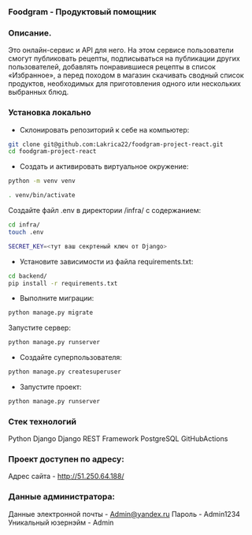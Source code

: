 ### Foodgram - Продуктовый помощник
### Описание.
Это онлайн-сервис и API для него. На этом сервисе пользователи смогут публиковать рецепты, подписываться на публикации других пользователей, добавлять понравившиеся рецепты в список «Избранное», а перед походом в магазин скачивать сводный список продуктов, необходимых для приготовления одного или нескольких выбранных блюд.

### Установка локально
- Склонировать репозиторий к себе на компьютер:
```bash
git clone git@github.com:Lakrica22/foodgram-project-react.git
cd foodgram-project-react
```
- Cоздать и активировать виртуальное окружение:
```bash
python -m venv venv
```
```bash
. venv/bin/activate
```
Cоздайте файл .env в директории /infra/ с содержанием:
```bash
cd infra/
touch .env
```
```bash
SECRET_KEY=<тут ваш секртеный ключ от Django>
```

- Установите зависимости из файла requirements.txt:
```bash
cd backend/
pip install -r requirements.txt
```
- Выполните миграции:
```bash
python manage.py migrate
```
Запустите сервер:
```bash
python manage.py runserver
```
- Создайте суперпользователя:

```bash
python manage.py createsuperuser
```

- Запустите проект:

```bash
python manage.py runserver
```

### Стек технологий
Python
Django
Django REST Framework
PostgreSQL
GitHubActions

### Проект доступен по адресу:
Адрес сайта - http://51.250.64.188/

### Данные администратора:
Данные электронной почты - Admin@yandex.ru
Пароль - Admin1234
Уникальный юзернэйм - Admin
